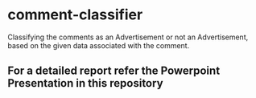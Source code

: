 # comment-classifier
Classifying the comments as an Advertisement or not an Advertisement, based on the given data associated with the comment.

## For a detailed report refer the Powerpoint Presentation in this repository
